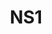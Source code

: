 ---
facebook: https://facebook.com/nsoneinc
googleplus: https://plus.google.com/110542149014807514328/about
instagram: https://instagram.com/nsoneinc
linkedin: https://linkedin.com/company/ns1
logohandle: ns1
sort: ns1
title: NS1
twitter: https://x.com/ns1
website: https://ns1.com/
---